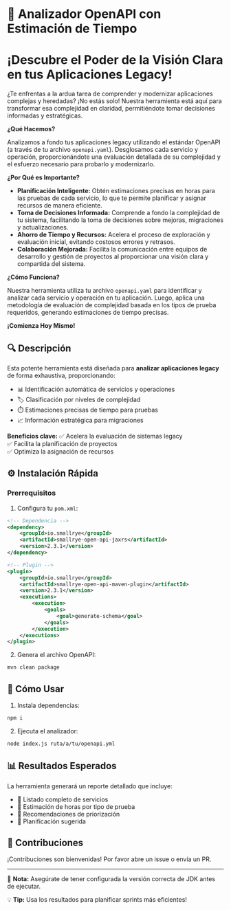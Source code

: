 # 🚀 Analizador OpenAPI con Estimación de Tiempo

# ¡Descubre el Poder de la Visión Clara en tus Aplicaciones Legacy!

¿Te enfrentas a la ardua tarea de comprender y modernizar aplicaciones complejas y heredadas? ¡No estás solo! Nuestra herramienta está aquí para transformar esa complejidad en claridad, permitiéndote tomar decisiones informadas y estratégicas.

**¿Qué Hacemos?**

Analizamos a fondo tus aplicaciones legacy utilizando el estándar OpenAPI (a través de tu archivo `openapi.yaml`). Desglosamos cada servicio y operación, proporcionándote una evaluación detallada de su complejidad y el esfuerzo necesario para probarlo y modernizarlo.

**¿Por Qué es Importante?**

*   **Planificación Inteligente:** Obtén estimaciones precisas en horas para las pruebas de cada servicio, lo que te permite planificar y asignar recursos de manera eficiente.
*   **Toma de Decisiones Informada:** Comprende a fondo la complejidad de tu sistema, facilitando la toma de decisiones sobre mejoras, migraciones y actualizaciones.
*   **Ahorro de Tiempo y Recursos:** Acelera el proceso de exploración y evaluación inicial, evitando costosos errores y retrasos.
*   **Colaboración Mejorada:** Facilita la comunicación entre equipos de desarrollo y gestión de proyectos al proporcionar una visión clara y compartida del sistema.

**¿Cómo Funciona?**

Nuestra herramienta utiliza tu archivo `openapi.yaml` para identificar y analizar cada servicio y operación en tu aplicación. Luego, aplica una metodología de evaluación de complejidad basada en los tipos de prueba requeridos, generando estimaciones de tiempo precisas.

**¡Comienza Hoy Mismo!**

## 🔍 Descripción

Esta potente herramienta está diseñada para **analizar aplicaciones legacy** de forma exhaustiva, proporcionando:

- 📊 Identificación automática de servicios y operaciones
- 🏷️ Clasificación por niveles de complejidad
- ⏱️ Estimaciones precisas de tiempo para pruebas
- 📈 Información estratégica para migraciones

**Beneficios clave:**
✅ Acelera la evaluación de sistemas legacy  
✅ Facilita la planificación de proyectos  
✅ Optimiza la asignación de recursos  

## ⚙️ Instalación Rápida

### Prerrequisitos
1. Configura tu `pom.xml`:

```xml
<!-- Dependencia -->
<dependency>
    <groupId>io.smallrye</groupId>
    <artifactId>smallrye-open-api-jaxrs</artifactId>
    <version>2.3.1</version> 
</dependency>

<!-- Plugin -->
<plugin>
    <groupId>io.smallrye</groupId>
    <artifactId>smallrye-open-api-maven-plugin</artifactId>
    <version>2.3.1</version> 
    <executions>
        <execution>
            <goals>
                <goal>generate-schema</goal>
            </goals>
        </execution>
    </executions>
</plugin>
```

2. Genera el archivo OpenAPI:
```bash
mvn clean package
```

## 🚀 Cómo Usar

1. Instala dependencias:
```bash
npm i
```

2. Ejecuta el analizador:
```bash
node index.js ruta/a/tu/openapi.yml
```

## 📊 Resultados Esperados

La herramienta generará un reporte detallado que incluye:

- 🔎 Listado completo de servicios
- 🧮 Estimación de horas por tipo de prueba
- 📌 Recomendaciones de priorización
- 📅 Planificación sugerida

## 🤝 Contribuciones

¡Contribuciones son bienvenidas! Por favor abre un issue o envía un PR.

---

📌 **Nota:** Asegúrate de tener configurada la versión correcta de JDK antes de ejecutar.

💡 **Tip:** Usa los resultados para planificar sprints más eficientes!


